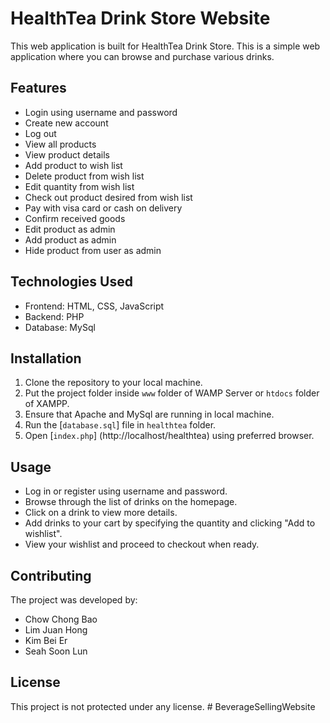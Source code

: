 # HealthTea Drink Store Website

This web application is built for HealthTea Drink Store. This is a simple web application where you can browse and purchase various drinks. 

## Features
- Login using username and password
- Create new account
- Log out
- View all products
- View product details
- Add product to wish list
- Delete product from wish list
- Edit quantity from wish list
- Check out product desired from wish list
- Pay with visa card or cash on delivery
- Confirm received goods
- Edit product as admin
- Add product as admin
- Hide product from user as admin

## Technologies Used
- Frontend: HTML, CSS, JavaScript
- Backend: PHP
- Database: MySql

## Installation
1. Clone the repository to your local machine.
2. Put the project folder inside `www` folder of WAMP Server or `htdocs` folder of XAMPP.
3. Ensure that Apache and MySql are running in local machine.
4. Run the [`database.sql`] file in `healthtea` folder.
5. Open [`index.php`] (http://localhost/healthtea) using preferred browser.

## Usage
- Log in or register using username and password.
- Browse through the list of drinks on the homepage.
- Click on a drink to view more details.
- Add drinks to your cart by specifying the quantity and clicking "Add to wishlist".
- View your wishlist and proceed to checkout when ready.

## Contributing

The project was developed by:
- Chow Chong Bao
- Lim Juan Hong
- Kim Bei Er
- Seah Soon Lun

## License

This project is not protected under any license. # BeverageSellingWebsite
